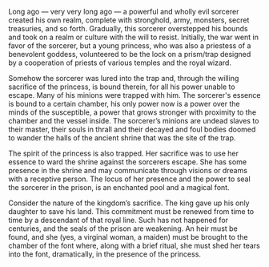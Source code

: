 Long ago — very very long ago — a powerful and wholly evil sorcerer created his own realm, complete with stronghold, army, monsters, secret treasuries, and so forth. Gradually, this sorcerer overstepped his bounds and took on a realm or culture with the will to resist. Initially, the war went in favor of the sorcerer, but a young princess, who was also a priestess of a benevolent goddess, volunteered to be the lock on a prism/trap designed by a cooperation of priests of various temples and the royal wizard.

Somehow the sorcerer was lured into the trap and, through the willing sacrifice of the princess, is bound therein, for all his power unable to escape. Many of his minions were trapped with him. The sorcerer's essence is bound to a certain chamber, his only power now is a power over the minds of the susceptible, a power that grows stronger with proximity to the chamber and the vessel inside. The sorcerer’s minions are undead slaves to their master, their souls in thrall and their decayed and foul bodies doomed to wander the halls of the ancient shrine that was the site of the trap.

The spirit of the princess is also trapped. Her sacrifice was to use her essence to ward the shrine against the sorcerers escape. She has some presence in the shrine and may communicate through visions or dreams with a receptive person. The locus of her presence and the power to seal the sorcerer in the prison, is an enchanted pool and a magical font.

Consider the nature of the kingdom’s sacrifice. The king gave up his only daughter to save his land. This commitment must be renewed from time to time by a descendant of that royal line. Such has not happened for centuries, and the seals of the prison are weakening. An heir must be found, and she (yes, a virginal woman, a maiden) must be brought to the chamber of the font where, along with a brief ritual, she must shed her tears into the font, dramatically, in the presence of the princess.